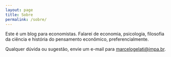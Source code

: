 ```yaml
---
layout: page
title: Sobre
permalink: /sobre/
---
```


Este é um blog para economistas. Falarei de economia, psicologia, filosofia 
da ciência e história do pensamento econômico, preferencialmente.

Qualquer dúvida ou sugestão, envie um e-mail para marcelogelati@impa.br.
